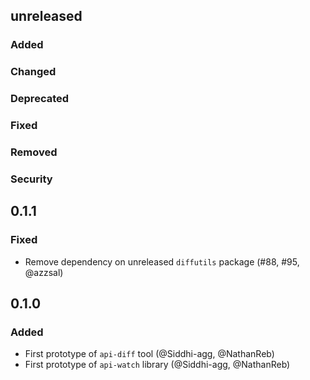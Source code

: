 ## unreleased

### Added

### Changed

### Deprecated

### Fixed

### Removed

### Security

## 0.1.1

### Fixed

- Remove dependency on unreleased `diffutils` package
  (#88, #95, @azzsal)

## 0.1.0

### Added

- First prototype of `api-diff` tool (@Siddhi-agg, @NathanReb)
- First prototype of `api-watch` library (@Siddhi-agg, @NathanReb)

